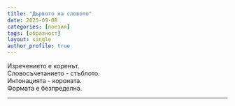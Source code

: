 ```yaml
---
title: "Дървото на словото"
date: 2025-09-08
categories: [поезия]
tags: [образност]
layout: single
author_profile: true
---
```


<div class="poem3">

Изречението е коренът. <br/>
Словосъчетанието - стъблото.<br/>
Интонацията - короната.<br/>
Формата е безпределна.<br/>

<hr/>
</div>